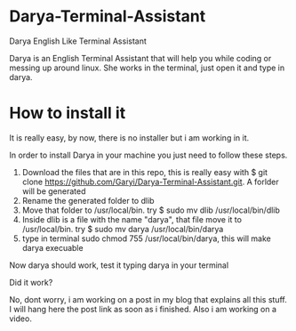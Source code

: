 # Darya-Terminal-Assistant
Darya English Like Terminal Assistant 

Darya is an English Terminal Assistant that will help you while coding or messing up around linux.
She works in the terminal, just open it and type in darya.

# How to install it

It is really easy, by now, there is no installer but i am working in it.

In order to install Darya in your machine you just need to follow these steps.

1. Download the files that are in this repo, this is really easy with $ git clone https://github.com/Garyi/Darya-Terminal-Assistant.git. A forlder will be generated 
2. Rename the generated folder to dlib
3. Move that folder to /usr/local/bin. try $ sudo mv dlib /usr/local/bin/dlib
4. Inside dlib is a file with the name "darya", that file move it to /usr/local/bin. try $ sudo mv darya /usr/local/bin/darya
5. type in terminal sudo chmod 755 /usr/local/bin/darya, this will make darya execuable

Now darya should work, test it typing darya in your terminal

Did it work?

No, dont  worry, i am working on a post in my blog that explains all this stuff. I will hang here the post link as soon as i finished.
Also i am working on a video.




